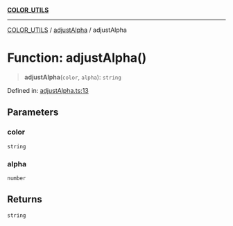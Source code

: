 [**COLOR_UTILS**](../../README.md)

***

[COLOR_UTILS](../../README.md) / [adjustAlpha](../README.md) / adjustAlpha

# Function: adjustAlpha()

> **adjustAlpha**(`color`, `alpha`): `string`

Defined in: [adjustAlpha.ts:13](https://github.com/dailker/everyutil/blob/fb6c9c837496f567cf7883b581cd27d1c9507ebe/src/color/adjustAlpha.ts#L13)

## Parameters

### color

`string`

### alpha

`number`

## Returns

`string`
